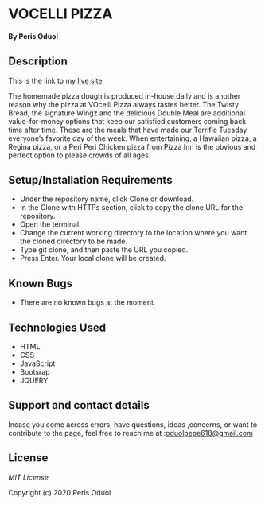 # VOCELLI PIZZA
#### By **Peris Oduol**
## Description

 This is the link to my [live site]( zealous-swirles-ec4a60.netlify.app)

 The homemade pizza dough is produced in-house daily and is another reason why the pizza at VOcelli Pizza always tastes better. The Twisty Bread, the signature Wingz and the delicious Double Meal are additional value-for-money options that keep our satisfied customers coming back time after time. These are the meals that have made our Terrific Tuesday everyone’s favorite day of the week. When entertaining, a Hawaiian pizza, a Regina pizza, or a Peri Peri Chicken pizza from Pizza Inn is the obvious and perfect option to please crowds of all ages.  

## Setup/Installation Requirements
* Under the repository name, click Clone or download.
* In the Clone with HTTPs section, click  to copy the clone URL for the repository.
* Open the terminal.
* Change the current working directory to the location where you want the cloned directory to be made.
* Type git clone, and then paste the URL you copied.
* Press Enter. Your local clone will be created.
## Known Bugs
* There are no known bugs at the moment.
## Technologies Used
* HTML
* CSS
* JavaScript
* Bootsrap
* JQUERY
## Support and contact details
Incase you come across errors, have questions, ideas ,concerns, or want to contribute to the page, feel free to reach me at :oduolpepe618@gmail.com 

## License
*MIT License*

Copyright (c) 2020 Peris Oduol

